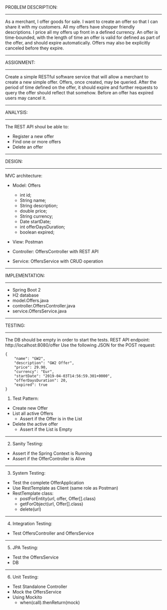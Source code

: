 PROBLEM DESCRIPTION:
********************
As a merchant, I offer goods for sale. I want to create an offer so that I can share it with my customers. All my offers have shopper friendly descriptions. I price all my offers up front in a defined currency.
An offer is time-bounded, with the length of time an offer is valid for
defined as part of the offer, and should expire automatically. Offers may
also be explicitly canceled before they expire.
***********
ASSIGNMENT:
***********
Create a simple RESTful software service that will allow a merchant to create a new simple offer. Offers, once created, may be queried. After the period of time defined on the offer, it should expire and further requests to query the offer should reflect that somehow. Before an offer has expired users may cancel it.
*********
ANALYSIS:
*********
The REST API shoul be able to:
* Register a new offer
* Find one or more offers
* Delete an offer
*******
DESIGN: 
*******
MVC architecture:
- Model: Offers
  * int id;
  * String name;
  * String description;
  * double price;
  * String currency;
  * Date startDate;
  * int offerDaysDuration;
  * boolean expired;

- View: Postman
- Controller: OffersController with REST API
- Service: OffersService with CRUD operation
***************
IMPLEMENTATION:
***************
- Spring Boot 2
- H2 database
- model.Offers.java
- controller.OffersController.java
- service.OffersService.java
********
TESTING:
********
The DB should be empty in order to start the tests.
REST API endpoint: http://localhost:8080/offer
Use the following JSON for the POST request:

	{
        "name": "GW2",
        "description": "GW2 Offer",
        "price": 29.90,
        "currency": "Eur",
        "startDate": "2019-04-03T14:56:59.301+0000",
        "offerDaysDuration": 20,
        "expired": true
    }

1) Test Pattern:
- Create new Offer
- List all active Offers
   * Assert if the Offer is in the List
- Delete the active offer
   * Assert if the List is Empty
***********************************************
2) Sanity Testing:
- Assert if the Spring Context is Running 
- Assert if the OfferController is Alive
***********************************************
3) System Testing:
- Test the complete OfferApplication
- Use RestTemplate as Client (same role as Postman)
- RestTemplate class:
   * postForEntity(url, offer, Offer[].class)
   * getForObject(url, Offer[].class)
   * delete(url)
**************************************************
4) Integration Testing:
- Test OffersController and OffersService
****************************************************
5) JPA Testing:
- Test the OffersService
- DB
****************************************************
6) Unit Testing:
- Test Standalone Controller
- Mock the OffersService
- Using Mockito
  * when(call).thenReturn(mock)
